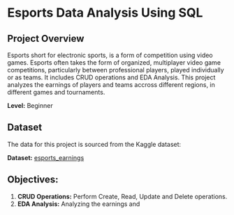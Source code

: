 # Esports Data Analysis Using SQL
## Project Overview
Esports short for electronic sports, is a form of competition using video games. Esports often takes the form of organized, multiplayer video game competitions, particularly between professional players, played individually or as teams. It includes CRUD operations and EDA Analysis. This project analyzes the earnings of players and teams accross different regions, in different games and tournaments. 

**Level:** Beginner 
## Dataset

The data for this project is sourced from the Kaggle dataset:

 **Dataset:** [esports_earnings](https://www.kaggle.com/datasets/jackdaoud/esports-earnings-for-players-teams-by-game)

## Objectives: 
1. **CRUD Operations:** Perform Create, Read, Update and Delete operations.
2. **EDA Analysis:** Analyzing the earnings and 

